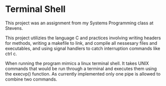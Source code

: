 # Terminal Shell

This project was an assignment from my Systems Programming class at Stevens. 

This project utilizies the language C and practices involving writing headers for methods, writing a makefile to link, and compile all nessesary files and executables, and using signal handlers to catch interruption commands like ctrl c.

When running the program mimics a linux terminal shell. It takes UNIX commands that would be run through a terminal and executes them using the execvp() function. As currently implemented only one pipe is allowed to combine two commands.
